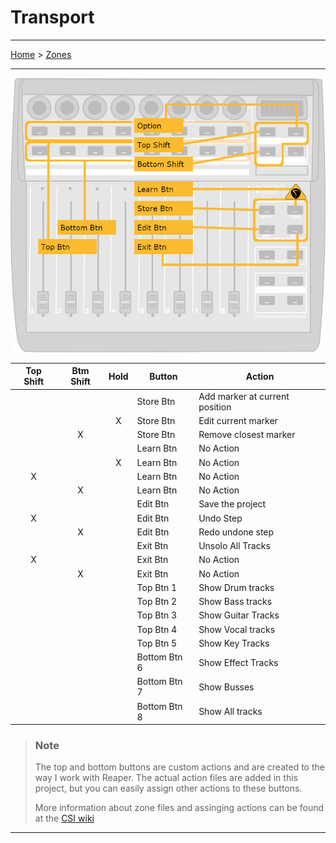 # Transport

---

[Home](../) > [Zones](./)

---

![logo](../assets/zones-buttons.png)

| Top Shift | Btm Shift | Hold   | Button | Action |
|:---------:|:---------:|:------:|--------|--------|
|           |           |        | Store Btn | Add marker at current position |
|           |           | X      | Store Btn | Edit current marker |
|           | X         |        | Store Btn | Remove closest marker |
|           |           |        | Learn Btn | No Action |
|           |           | X      | Learn Btn | No Action  |
| X         |           |        | Learn Btn | No Action  |
|           | X         |        | Learn Btn | No Action  |
|           |           |        | Edit Btn | Save the project |
| X         |           |        | Edit Btn | Undo Step |
|           | X         |        | Edit Btn | Redo undone step |
|           |           |        | Exit Btn | Unsolo All Tracks |
| X         |           |        | Exit Btn | No Action  |
|           | X         |        | Exit Btn | No Action |
|           |           |        | Top Btn 1 | Show Drum tracks |
|           |           |        | Top Btn 2 | Show Bass tracks |
|           |           |        | Top Btn 3 | Show Guitar Tracks |
|           |           |        | Top Btn 4 | Show Vocal tracks |
|           |           |        | Top Btn 5 | Show Key Tracks |
|           |           |        | Bottom Btn 6 | Show Effect Tracks |
|           |           |        | Bottom Btn 7 | Show Busses |
|           |           |        | Bottom Btn 8 | Show All tracks |

> ### Note
>
> The top and bottom buttons are custom actions and are created to the way I work with Reaper.
> The actual action files are added in this project, but you can easily assign other actions to these buttons.
> 
> More information about zone files and assinging actions can be found at the [CSI wiki](https://github.com/malcolmgroves/reaper_csi/wiki/Zones)

---